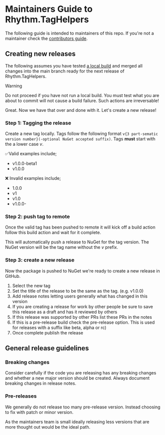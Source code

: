 # Maintainers Guide to Rhythm.TagHelpers

The following guide is intended to maintainers of this repo. If you're not a maintainer check the [contributors guide](contributing-contributors.md).

## Creating new releases

The following assumes you have tested [a local build](BUILD.md) and merged all changes into the main branch ready for the next release of Rhythm.TagHelpers.

> [!Warning]
> Do not proceed if you have not run a local build.
> You must test what you are about to commit will not cause a build failure. Such actions are irreversable!

Great. Now we have that over and done with it. Let's create a new release!

### Step 1: Tagging the release
Create a new tag locally. Tags follow the following format `v{3 part-sematic version number}(-optional NuGet accepted suffix)`. Tags **must** start with the a lower case _v_.

✅Valid examples include;

 * v1.0.0-beta1
 * v1.0.0

❌ Invalid examples include;

* 1.0.0
* v1
* v1.0
* v1.0.0-

### Step 2: push tag to remote

Once the valid tag has been pushed to remote it will kick off a build action follow this build action and wait for it complete.

This will automatically push a release to NuGet for the tag version. The NuGet version will be the tag name without the _v_ prefix.

### Step 3: create a new release

Now the package is pushed to NuGet we're ready to create a new release in GitHub.

 1. Select the new tag
 2. Set the title of the release to be the same as the tag. (e.g. v1.0.0)
 3. Add release notes letting users generally what has changed in this version
 4. If you are creating a release for work by other people be sure to save this release as a draft and has it reviewed by others
 5. If this release was supported by other PRs list these PRs in the notes
 6. If this is a pre-release build check the pre-release option. This is used for releases with a suffix like beta, alpha or rc)
 7. Once complete publish the release

## General release guidelines

### Breaking changes

Consider carefully if the code you are releasing has any breaking changes and whether a new major version should be created. Always document breaking changes in release notes.

### Pre-releases

We generally do not release too many pre-release version. Instead choosing to fix with patch or minor version. 

As the maintainers team is small ideally releasing less versions that are more thought out would be the ideal path.
